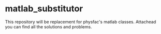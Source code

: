 # matlab_substitutor

This repository will be replacement for physfac's matlab classes. Attachead you can find all the solutions and problems.

